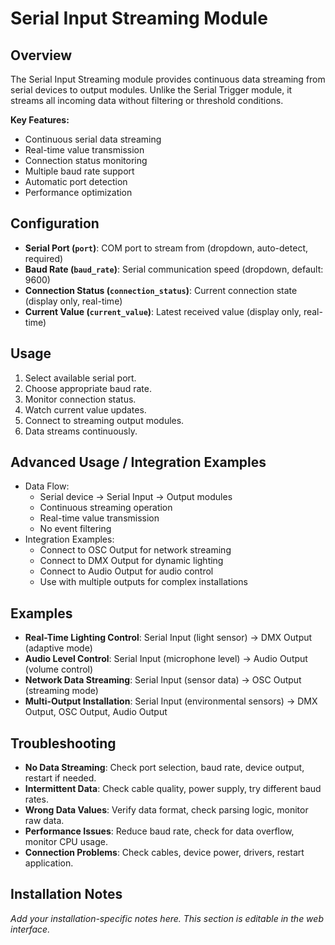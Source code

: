 # Serial Input Streaming Module

## Overview
The Serial Input Streaming module provides continuous data streaming from serial devices to output modules. Unlike the Serial Trigger module, it streams all incoming data without filtering or threshold conditions.

**Key Features:**
- Continuous serial data streaming
- Real-time value transmission
- Connection status monitoring
- Multiple baud rate support
- Automatic port detection
- Performance optimization

## Configuration
- **Serial Port (`port`)**: COM port to stream from (dropdown, auto-detect, required)
- **Baud Rate (`baud_rate`)**: Serial communication speed (dropdown, default: 9600)
- **Connection Status (`connection_status`)**: Current connection state (display only, real-time)
- **Current Value (`current_value`)**: Latest received value (display only, real-time)

## Usage
1. Select available serial port.
2. Choose appropriate baud rate.
3. Monitor connection status.
4. Watch current value updates.
5. Connect to streaming output modules.
6. Data streams continuously.

## Advanced Usage / Integration Examples
- Data Flow:
  - Serial device → Serial Input → Output modules
  - Continuous streaming operation
  - Real-time value transmission
  - No event filtering
- Integration Examples:
  - Connect to OSC Output for network streaming
  - Connect to DMX Output for dynamic lighting
  - Connect to Audio Output for audio control
  - Use with multiple outputs for complex installations

## Examples
- **Real-Time Lighting Control**: Serial Input (light sensor) → DMX Output (adaptive mode)
- **Audio Level Control**: Serial Input (microphone level) → Audio Output (volume control)
- **Network Data Streaming**: Serial Input (sensor data) → OSC Output (streaming mode)
- **Multi-Output Installation**: Serial Input (environmental sensors) → DMX Output, OSC Output, Audio Output

## Troubleshooting
- **No Data Streaming**: Check port selection, baud rate, device output, restart if needed.
- **Intermittent Data**: Check cable quality, power supply, try different baud rates.
- **Wrong Data Values**: Verify data format, check parsing logic, monitor raw data.
- **Performance Issues**: Reduce baud rate, check for data overflow, monitor CPU usage.
- **Connection Problems**: Check cables, device power, drivers, restart application.

## Installation Notes
*Add your installation-specific notes here. This section is editable in the web interface.* 